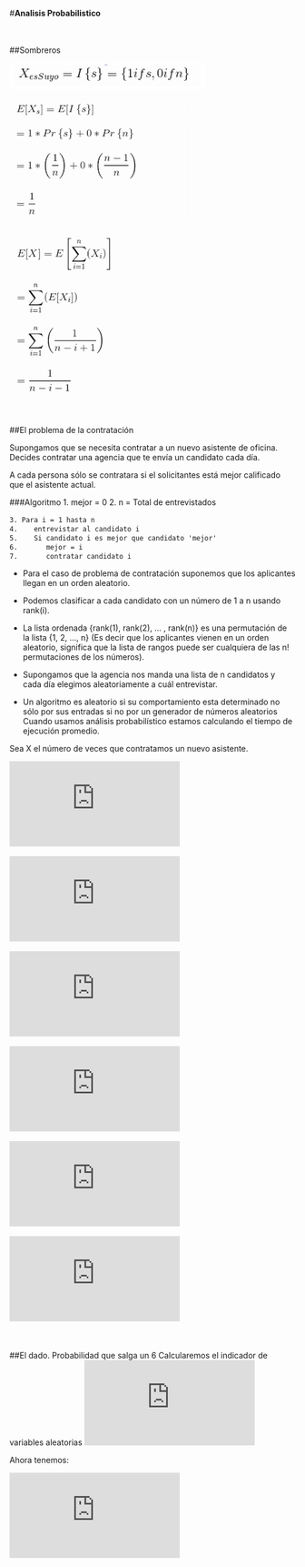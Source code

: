 #**Analisis Probabilistico**

<br><br>
##Sombreros


![sombreros](/imgs/sombreros1.png)

![sombreros](/imgs/sombreros2.png)

![sombreros](/imgs/sombreros3.png)


<br><br>
##El problema de la contratación

Supongamos que se necesita contratar a un nuevo asistente de oficina. Decides contratar una agencia que te envía un candidato cada día.

A cada persona sólo se contratara si el solicitantes está mejor calificado que el asistente actual.


###Algoritmo
    1. mejor = 0
    2. n = Total de entrevistados

    3. Para i = 1 hasta n
    4.    entrevistar al candidato i
    5.    Si candidato i es mejor que candidato 'mejor'
    6.       mejor = i
    7.       contratar candidato i

*	Para el caso de problema de contratación suponemos que los aplicantes llegan en un orden aleatorio.

*	Podemos clasificar a cada candidato con un número de 1 a n usando
rank(i).

*	La lista ordenada {rank(1), rank(2), ... , rank(n)} es una
permutación de la lista {1, 2, ..., n} (Es decir que los aplicantes vienen en un orden aleatorio, significa que la lista de rangos puede ser cualquiera de las n! permutaciones de los números).

*	Supongamos que la agencia nos manda una lista de n
candidatos y cada día elegimos aleatoriamente a cuál
entrevistar.

*	Un algoritmo es aleatorio si su comportamiento esta
determinado no sólo por sus entradas si no por un generador
de números aleatorios
Cuando usamos análisis probabilístico estamos calculando el tiempo de ejecución promedio.

Sea X el número de veces que contratamos un nuevo asistente.

![img](http://www.sciweavers.org/tex2img.php?eq=E%5BX%5D%3D%5Csum_%7Bx%3D1%7D%5E%7Bn%7D%20x%20Pr%5Cbig%5C%7Bx%20%3D%20x%5Cbig%5C%7D%20&bc=White&fc=Black&im=jpg&fs=12&ff=arev&edit=0)

![img](http://www.sciweavers.org/tex2img.php?eq=E%5BX_%7Bi%7D%5D%3DPr%5Cbig%5C%7B%20candidate%20i%20is%20hired%5Cbig%5C%7D%20&bc=White&fc=Black&im=jpg&fs=12&ff=arev&edit=0)

![img](http://www.sciweavers.org/tex2img.php?eq=E%5BX_%7Bi%7D%5D%3D1%2Fi&bc=White&fc=Black&im=jpg&fs=12&ff=arev&edit=0)

![img](http://www.sciweavers.org/tex2img.php?eq=E%5BX%5D%3DE%5B%5Csum_%7Bi%3D1%7D%5E%7Bn%7D%20x_%7Bi%7D%5D&bc=White&fc=Black&im=jpg&fs=12&ff=arev&edit=0)

![img](http://www.sciweavers.org/tex2img.php?eq=E%5BX%5D%3D%5Csum_%7Bi%3D1%7D%5E%7Bn%7DE%5B%20x_%7Bi%7D%5D&bc=White&fc=Black&im=jpg&fs=12&ff=arev&edit=0)

![img](http://www.sciweavers.org/tex2img.php?eq=%3D%5Csum_%7Bi%3D1%7D%5E%7Bn%7D1%2Fi&bc=White&fc=Black&im=jpg&fs=12&ff=arev&edit=0)




<br><br>
##El dado. Probabilidad que salga un 6
Calcularemos el indicador de variables aleatorias
![img](http://www.sciweavers.org/tex2img.php?eq=%20I%20%7B6%7D%20%3D%5Cbegin%7Bcases%7D1%20%26%20si%20%20sale%20%20un%20%20%206%20%5C%5C0%20%26%20Si%20%20%20sale%20%20%20otro%20nu%20%5Cend%7Bcases%7D%20&bc=White&fc=Black&im=jpg&fs=12&ff=arev&edit=0)



Ahora tenemos:


![img](http://www.sciweavers.org/tex2img.php?eq=%3D%5Csum_%7Bi%3D1%7D%5E%7Bn%7D%20%201%2F6&bc=White&fc=Black&im=jpg&fs=12&ff=arev&edit=0)



